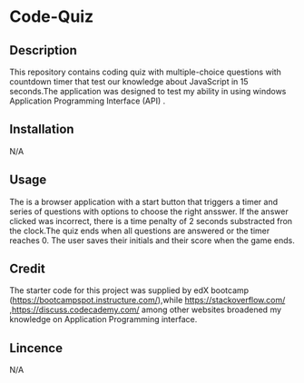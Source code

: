 # Code-Quiz
## Description
This repository contains coding quiz with multiple-choice questions with countdown timer that test our knowledge about JavaScript in 15 seconds.The application was designed to test my ability in using windows Application Programming Interface (API) .
## Installation
N/A

## Usage

The is a browser application with a start button that triggers a timer and series of questions with options to choose the right ansswer. If the answer clicked was incorrect, there is a time penalty of 2 seconds substracted fron the clock.The quiz ends when all questions are answered or the timer reaches 0. The user saves their initials and their score when the game ends. 


## Credit
The starter code for this project was supplied by edX  bootcamp (https://bootcampspot.instructure.com/),while https://stackoverflow.com/ ,https://discuss.codecademy.com/ among other websites broadened my knowledge on Application Programming interface.

## Lincence
N/A



